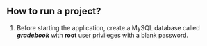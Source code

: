 ## How to run a project?
1. Before starting the application, create a MySQL database called ___gradebook___ with __root__ user privileges with a blank password.

